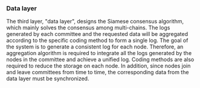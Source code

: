 ### Data layer

The third layer, "data layer", designs the Siamese consensus algorithm, which mainly solves the consensus among multi-chains. The logs generated by each committee and  the requested data will be aggregated according to the specific coding method to form a single log. The goal of the system is to generate a consistent log for each node. Therefore, an aggregation algorithm is required to integrate all the logs generated by the nodes in the committee and achieve a unified log. Coding methods are also required to reduce the storage on each node. In addition, since nodes join and leave committees from time to time, the corresponding data from the data layer must be synchronized.

